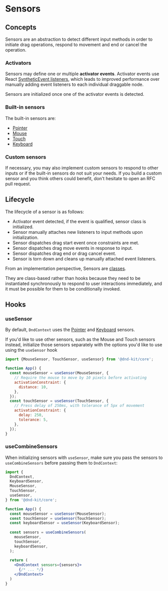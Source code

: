 # Sensors

## Concepts

Sensors are an abstraction to detect different input methods in order to initiate drag operations, respond to movement and end or cancel the operation. 

### Activators

Sensors may define one or multiple **activator events**. Activator events use React  [SyntheticEvent listeners](https://reactjs.org/docs/events.html), which leads to improved performance over manually adding event listeners to each individual draggable node.

Sensors are initialized once one of the activator events is detected.

### Built-in sensors

The built-in sensors are:

* [Pointer](pointer.md)
* [Mouse](mouse.md)
* [Touch](touch.md)
* [Keyboard](keyboard.md)

### Custom sensors

If necessary, you may also implement custom sensors to respond to other inputs or if the built-in sensors do not suit your needs. If you build a custom sensor and you think others could benefit, don't hesitate to open an RFC pull request.

## Lifecycle

The lifecycle of a sensor is as follows:

* Activator event detected, if the event is qualified, sensor class is initialized. 
* Sensor manually attaches new listeners to input methods upon initialization.
* Sensor dispatches drag start event once constraints are met.
* Sensor dispatches drag move events in response to input.
* Sensor dispatches drag end or drag cancel event.
* Sensor is torn down and cleans up manually attached event listeners.

From an implementation perspective, Sensors are [classes](https://developer.mozilla.org/en-US/docs/Web/JavaScript/Reference/Classes). 

They are class-based rather than hooks because they need to be instantiated synchronously to respond to user interactions immediately, and it must be possible for them to be  conditionally invoked.

## Hooks

### useSensor

By default, `DndContext` uses the [Pointer](pointer.md) and [Keyboard](keyboard.md) sensors.

If you'd like to use other sensors, such as the Mouse and Touch sensors instead, initialize those sensors separately with the options you'd like to use using the `useSensor` hook

```jsx
import {MouseSensor, TouchSensor, useSensor} from '@dnd-kit/core';

function App() {
  const mouseSensor = useSensor(MouseSensor, {
    // Require the mouse to move by 10 pixels before activating
    activationConstraint: {
      distance: 10,
    },
  });
  const touchSensor = useSensor(TouchSensor, {
    // Press delay of 250ms, with tolerance of 5px of movement
    activationConstraint: {
      delay: 250,
      tolerance: 5,
    },
  });
}
```

### useCombineSensors

When initializing sensors with `useSensor`, make sure you pass the sensors to `useCombineSensors` before passing them to `DndContext`:

```jsx
import {
  DndContext,
  KeyboardSensor,
  MouseSensor,
  TouchSensor,
  useSensor,
} from '@dnd-kit/core';

function App() {
  const mouseSensor = useSensor(MouseSensor);
  const touchSensor = useSensor(TouchSensor);
  const keyboardSensor = useSensor(KeyboardSensor);
  
  const sensors = useCombineSensors(
    mouseSensor,
    touchSensor,
    keyboardSensor,
  );
  
  return (
    <DndContext sensors={sensors}>
      {/* ... */}
    </DndContext>
  )
}
```

